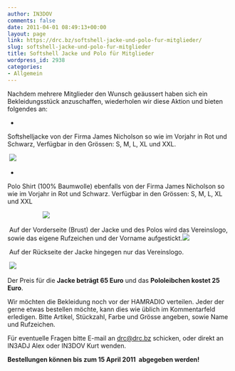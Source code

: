 ```yaml
---
author: IN3DOV
comments: false
date: 2011-04-01 08:49:13+00:00
layout: page
link: https://drc.bz/softshell-jacke-und-polo-fur-mitglieder/
slug: softshell-jacke-und-polo-fur-mitglieder
title: Softshell Jacke und Polo für Mitglieder
wordpress_id: 2938
categories:
- Allgemein
---
```


Nachdem mehrere Mitglieder den Wunsch geäussert haben sich ein Bekleidungsstück anzuschaffen, wiederholen wir diese Aktion und bieten folgendes an:         






	
  * 


Softshelljacke von der Firma James Nicholson so wie im Vorjahr in Rot und Schwarz, Verfügbar in den Grössen: S, M, L, XL und XXL.





 ![](https://drc.bz/wp-content/uploads/2010/04/Beide-Jacken.bmp)






	
  * 


Polo Shirt (100% Baumwolle) ebenfalls von der Firma James Nicholson so wie im Vorjahr in Rot und Schwarz. Verfügbar in den Grössen: S, M, L, XL und XXL





                    ![](https://drc.bz/wp-content/uploads/2010/04/beide-polo2.jpg)     




 Auf der Vorderseite (Brust) der Jacke und des Polos wird das Vereinslogo, sowie das eigene Rufzeichen und der Vorname aufgestickt.![](https://drc.bz/wp-content/uploads/2010/04/02042010-150x150.jpg)         




 Auf der Rückseite der Jacke hingegen nur das Vereinslogo.




 ![](https://drc.bz/wp-content/uploads/2010/04/02042010001.jpg)         




Der Preis für die **Jacke beträgt 65 Euro** und das **Pololeibchen kostet 25 Euro**.   




Wir möchten die Bekleidung noch vor der HAMRADIO verteilen. Jeder der gerne etwas bestellen möchte, kann dies wie üblich im Kommentarfeld erledigen. Bitte Artikel, Stückzahl, Farbe und Grösse angeben, sowie Name und Rufzeichen.       




Für eventuelle Fragen bitte E-mail an [drc@drc.bz](mailto:drc@drc.bz) schicken, oder direkt an IN3ADJ Alex oder IN3DOV Kurt wenden.   




**Bestellungen können bis zum 15 April 2011  abgegeben werden!**
